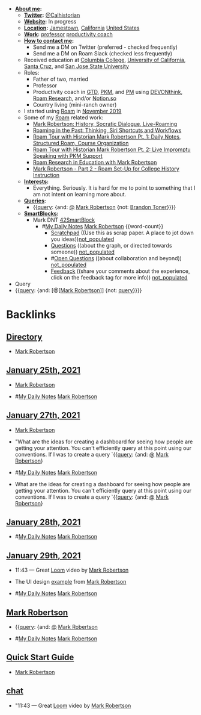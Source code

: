 - **[About me](<About me.md>):** 
    - **[Twitter](<Twitter.md>):** [@Calhistorian](https://www.twitter.com/calhistorian) 
    - **[Website](<Website.md>):** In progress
    - **[Location](<Location.md>):** [Jamestown](<Jamestown.md>), [California](<California.md>) [United States](<United States.md>)
    - **[Work](<Work.md>):** [professor](<professor.md>) [productivity coach](<productivity coach.md>) 
    - **[How to contact me](<How to contact me.md>):**
        - Send me a DM on Twitter (preferred - checked frequently)
        - Send me a DM on Roam Slack (checked less frequently)
    - Received education at [Columbia College](<Columbia College.md>), [University of California, Santa Cruz](<University of California, Santa Cruz.md>), and [San Jose State University](<San Jose State University.md>)
    - Roles:
        - Father of two, married
        - Professor
        - Productivity coach in [GTD](<GTD.md>), [PKM](<PKM.md>), and [PM](<PM.md>) using [DEVONthink](<DEVONthink.md>), [Roam Research](<Roam Research.md>), and/or [Notion.so](<Notion.so.md>)
        - Country living (mini-ranch owner)
    - I started using [Roam](<Roam.md>) in [November 2019](<November 2019.md>)
    - Some of my [Roam](<Roam.md>) related work:
        - [Mark Robertson: History, Socratic Dialogue, Live-Roaming](https://www.buzzsprout.com/1194506/4875515)
        - [Roaming in the Past: Thinking, Siri Shortcuts and Workflows](https://www.roambrain.com/roaming-in-the-past/)
        - [Roam Tour with Historian Mark Robertson Pt. 1: Daily Notes, Structured Roam, Course Organization](https://youtu.be/O3Chd8ECy2A)
        - [Roam Tour with Historian Mark Robertson Pt. 2: Live Impromptu Speaking with PKM Support](https://youtu.be/cO_z04mfG90)
        - [Roam Research in Education with Mark Robertson](https://youtu.be/bSbuOPgHL3E)
        - [Mark Robertson - Part 2 - Roam Set-Up for College History Instruction](https://youtu.be/_QJ6Nt2r_xg)
    - **[Interests](<Interests.md>):**
        - Everything. Seriously. It is hard for me to point to something that I am not intent on learning more about. 
    - **[Queries](<Queries.md>):**
        - {{[query](<query.md>): {and: [@](<@.md>) [Mark Robertson](<Mark Robertson.md>) {not: [Brandon Toner](<Brandon Toner.md>)}}}}
    - **[SmartBlocks](<SmartBlocks.md>):**
        - Mark DNT [42SmartBlock](<42SmartBlock.md>)
            - #[My Daily Notes](<My Daily Notes.md>) [Mark Robertson](<Mark Robertson.md>) {{word-count}}
                - [Scratchpad](<Scratchpad.md>) ((Use this as scrap paper. A place to jot down you ideas))[not_populated](<not_populated.md>)
                - [Questions](<Questions.md>) ((about the graph, or directed towards someone)) [not_populated](<not_populated.md>)
                - #[Open Questions](<Open Questions.md>) ((about collaboration and beyond)) [not_populated](<not_populated.md>)
                - [Feedback](<Feedback.md>) ((share your comments about the experience, click on the feedback tag for more info)) [not_populated](<not_populated.md>)
- Query
- {{[query](<query.md>): {and: [@[[Mark Robertson](<@[[Mark Robertson.md>)]] {not: [query](<query.md>)}}}}

# Backlinks
## [Directory](<Directory.md>)
- [Mark Robertson](<Mark Robertson.md>)

## [January 25th, 2021](<January 25th, 2021.md>)
- [Mark Robertson](<Mark Robertson.md>)

- #[My Daily Notes](<My Daily Notes.md>) [Mark Robertson](<Mark Robertson.md>)

## [January 27th, 2021](<January 27th, 2021.md>)
- [Mark Robertson](<Mark Robertson.md>)

- "What are the ideas for creating a dashboard for seeing how people are getting your attention. You can't efficiently query at this point using our conventions. If I was to create a query `{{[query](<query.md>): {and: [@](<@.md>) [Mark Robertson](<Mark Robertson.md>)}

- #[My Daily Notes](<My Daily Notes.md>) [Mark Robertson](<Mark Robertson.md>)

- What are the ideas for creating a dashboard for seeing how people are getting your attention. You can't efficiently query at this point using our conventions. If I was to create a query `{{[query](<query.md>): {and: [@](<@.md>) [Mark Robertson](<Mark Robertson.md>)}

## [January 28th, 2021](<January 28th, 2021.md>)
- #[My Daily Notes](<My Daily Notes.md>) [Mark Robertson](<Mark Robertson.md>)

## [January 29th, 2021](<January 29th, 2021.md>)
- 11:43 — Great [Loom](<Loom.md>) video by [Mark Robertson](<Mark Robertson.md>)

- The UI design [example](((lRBaD3yYL))) from [Mark Robertson](<Mark Robertson.md>)

- #[My Daily Notes](<My Daily Notes.md>) [Mark Robertson](<Mark Robertson.md>)

## [Mark Robertson](<Mark Robertson.md>)
- {{[query](<query.md>): {and: [@](<@.md>) [Mark Robertson](<Mark Robertson.md>)

- #[My Daily Notes](<My Daily Notes.md>) [Mark Robertson](<Mark Robertson.md>)

## [Quick Start Guide](<Quick Start Guide.md>)
- [Mark Robertson](<Mark Robertson.md>)

## [chat](<chat.md>)
- "11:43 — Great [Loom](<Loom.md>) video by [Mark Robertson](<Mark Robertson.md>)

